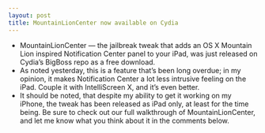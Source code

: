 ```yaml
---
layout: post
title: MountainLionCenter now available on Cydia
---
```

* MountainLionCenter — the jailbreak tweak that adds an OS X Mountain Lion inspired Notification Center panel to your iPad, was just released on Cydia’s BigBoss repo as a free download.
* As noted yesterday, this is a feature that’s been long overdue; in my opinion, it makes Notification Center a lot less intrusive feeling on the iPad. Couple it with IntelliScreen X, and it’s even better.
* It should be noted, that despite my ability to get it working on my iPhone, the tweak has been released as iPad only, at least for the time being. Be sure to check out our full walkthrough of MountainLionCenter, and let me know what you think about it in the comments below.

